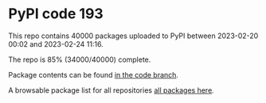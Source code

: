 # PyPI code 193

This repo contains 40000 packages uploaded to PyPI between 
2023-02-20 00:02 and 2023-02-24 11:16.

The repo is 85% (34000/40000) complete.

Package contents can be found [in the code branch](https://github.com/pypi-data/pypi-mirror-193/tree/code/packages).

A browsable package list for all repositories [all packages here](https://pypi-data.github.io/website/repositories/pypi-mirror-193).


